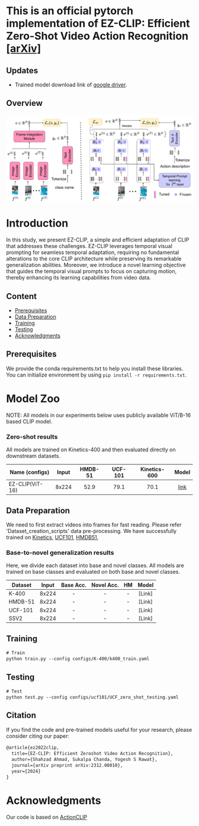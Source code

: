 # This is an official pytorch implementation of EZ-CLIP: Efficient Zero-Shot Video Action Recognition [[arXiv]](https://arxiv.org/abs/2312.08010)

## Updates
 - Trained model download link of [google driver](https://drive.google.com/drive/folders/1OPt5cXSx-1u_hRXSpst94gMJ5P-c7uBS?usp=sharing).


## Overview

![EZ-CLIP](EZ-CLIP.png)

# Introduction
In this study, we present EZ-CLIP, a simple and efficient adaptation of CLIP that
addresses these challenges. EZ-CLIP leverages temporal visual prompting for
seamless temporal adaptation, requiring no fundamental alterations to the core
CLIP architecture while preserving its remarkable generalization abilities. Moreover, we introduce a novel learning objective that guides the temporal visual
prompts to focus on capturing motion, thereby enhancing its learning capabilities from video data.


## Content 
- [Prerequisites](#prerequisites)
- [Data Preparation](#data-preparation)
- [Training](#training)
- [Testing](#testing)
- [Acknowledgments](#Acknowledgments)

## Prerequisites

We provide the conda requirements.txt to help you install these libraries. You can initialize environment by using `pip install -r requirements.txt`.



# Model Zoo
NOTE: All models in our experiments below uses publicly available ViT/B-16 based CLIP model.

### Zero-shot results
All models are trained on Kinetics-400 and then evaluated directly on downstream datasets.

| Name  (configs)                                                           | Input  | HMDB-51 | UCF-101 | Kinetics-600 |                                                                    Model                                                                     |
|---------------------------------------------------------------------------|:------:|:-------:|:-------:|:------------:|:--------------------------------------------------------------------------------------------------------------------------------------------:|
| EZ-CLIP(ViT-16) | 8x224 |  52.9   |  79.1   |     70.1     |  [link](https://drive.google.com/file/d/19QNGgaZjPyq0yz7XJGFccS7MV09KMY_K/view?usp=drive_link)  |

## Data Preparation
We need to first extract videos into frames for fast reading. Please refer 'Dataset_creation_scripts' data pre-processing.
We have successfully trained on [Kinetics](https://deepmind.com/research/open-source/open-source-datasets/kinetics/), [UCF101](http://crcv.ucf.edu/data/UCF101.php), [HMDB51](http://serre-lab.clps.brown.edu/resource/hmdb-a-large-human-motion-database/),


### Base-to-novel generalization results
Here, we divide each dataset into base and novel classes.
All models are trained on base classes and evaluated on both base and novel classes.

| Dataset                                                | Input  | Base Acc. | Novel Acc. |  HM  |                                                                                                                                                                                                                   Model                                                                                                                                                                                                                   |
|----------------------------------------------------------------|:------:|:---------:|:----------:|:----:|:-----------------------------------------------------------------------------------------------------------------------------------------------------------------------------------------------------------------------------------------------------------------------------------------------------------------------------------------------------------------------------------------------------------------------------------------:|
| K-400 | 8x224 |   -    |   -    | - | [Link] |
| HMDB-51 | 8x224 |     -    |   -    | - | [Link] |
| UCF-101 | 8x224 |     -    |   -    | - | [Link] |
| SSV2 | 8x224 |     -    |   -    | - | [Link] |


## Training
```
# Train
python train.py --config configs/K-400/k400_train.yaml

```

## Testing
```
# Test 
python test.py --config configs/ucf101/UCF_zero_shot_testing.yaml

```

## Citation
If you find the code and pre-trained models useful for your research, please consider citing our paper:

```
@article{ez2022clip,
  title={EZ-CLIP: Efficient Zeroshot Video Action Recognition},
  author={Shahzad Ahmad, Sukalpa Chanda, Yogesh S Rawat},
  journal={arXiv preprint arXiv:2312.08010},
  year={2024}
}
```


# Acknowledgments
Our code is based on [ActionCLIP](https://github.com/sallymmx/ActionCLIP?tab=readme-ov-file) 

